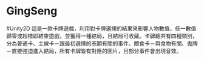 # GingSeng
#Unity2D
這是一款卡牌遊戲，利用對卡牌選擇的結果來影響人物數值，任一數值歸零或超標即結束遊戲，並獲得一種結局，且結局可收藏。卡牌總共有四種類別，分為普通卡、主線卡－跟最初選擇的志願有關的事件、餵食卡－與食物有關、鬼牌－直接強迫進入結局，所有卡牌皆有對應的圖片，且部分事件會出現音效。

